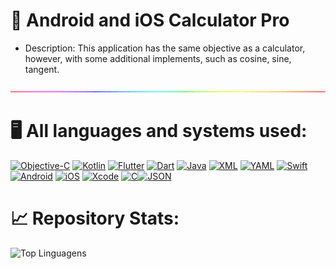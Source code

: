 # 📱 Android and iOS Calculator Pro
- Description: This application has the same objective as a calculator, however, with some additional implements, such as cosine, sine, tangent. 

![Linear](https://github.com/manulthanura/manulthanura/blob/main/GradientLine.gif)

# 🖥 All languages and systems used:
[![Objective-C](https://img.shields.io/badge/Objective--C-%233A95E3.svg?&logo=apple&logoColor=white)](#)
[![Kotlin](https://img.shields.io/badge/Kotlin-%237F52FF.svg?logo=kotlin&logoColor=white)](#)
[![Flutter](https://img.shields.io/badge/Flutter-02569B?logo=flutter&logoColor=fff)](#)
[![Dart](https://img.shields.io/badge/Dart-%230175C2.svg?logo=dart&logoColor=white)](#)
[![Java](https://img.shields.io/badge/Java-%23ED8B00.svg?logo=openjdk&logoColor=white)](#)
[![XML](https://img.shields.io/badge/XML-767C52?logo=xml&logoColor=fff)](#)
[![YAML](https://img.shields.io/badge/YAML-CB171E?logo=yaml&logoColor=fff)](#)
[![Swift](https://img.shields.io/badge/Swift-F54A2A?logo=swift&logoColor=white)](#)
[![Android](https://img.shields.io/badge/Android-3DDC84?logo=android&logoColor=white)](#)
[![iOS](https://img.shields.io/badge/iOS-000000?&logo=apple&logoColor=white)](#)
[![Xcode](https://img.shields.io/badge/Xcode-007ACC?logo=Xcode&logoColor=white)](#)
[![C](https://img.shields.io/badge/C-00599C?logo=c&logoColor=white)](#)[![JSON](https://img.shields.io/badge/JSON-000?logo=json&logoColor=fff)](#)


# 📈 Repository Stats:

![Top Linguagens](https://github-readme-stats.vercel.app/api/top-langs/?username=GabrielSilva87&repo=https://github.com/GabrielSilva87/Android-Calculator-Prolayout=compact)